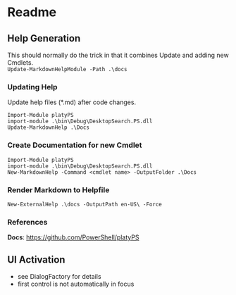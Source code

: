 ﻿# Readme


## Help Generation

This should normally do the trick in that it combines Update and adding new Cmdlets.\
`Update-MarkdownHelpModule -Path .\docs`

### Updating Help
Update help files (*.md) after code changes.
```
Import-Module platyPS
import-module .\bin\Debug\DesktopSearch.PS.dll
Update-MarkdownHelp .\Docs
```

### Create Documentation for new Cmdlet
```
Import-Module platyPS
import-module .\bin\Debug\DesktopSearch.PS.dll
New-MarkdownHelp -Command <cmdlet name> -OutputFolder .\Docs
```

### Render Markdown to Helpfile

```
New-ExternalHelp .\docs -OutputPath en-US\ -Force
```

### References

**Docs**: https://github.com/PowerShell/platyPS

## UI Activation

* see DialogFactory for details
* first control is not automatically in focus